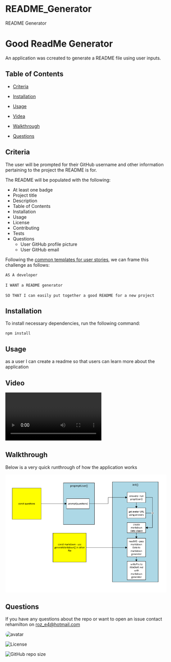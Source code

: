 # README_Generator
README Generator
# Good ReadMe Generator

An application was ccreated to generate a README file using user inputs.

## Table of Contents

* [Criteria](#criteria)

* [Installation](#installation)

* [Usage](#Usage)

* [Videa](#video)

* [Walkthrough](#walkthrough)

* [Questions](#questions)

## Criteria

The user will be prompted for their GitHub username and other information pertaining to the project the README is for.

The README will be populated with the following:

* At least one badge
* Project title
* Description
* Table of Contents
* Installation
* Usage
* License
* Contributing
* Tests
* Questions
  * User GitHub profile picture
  * User GitHub email

Following the [common templates for user stories](https://en.wikipedia.org/wiki/User_story#Common_templates), we can frame this challenge as follows:

```
AS A developer

I WANT a README generator

SO THAT I can easily put together a good README for a new project
```

## Installation

To install necessary dependencies, run the following command:

```
npm install
```

## Usage

as a user
I can create a readme 
so that users can learn more about the application

## Video

![./markDownAssets/video.mp4](https://github.com/rehamilton/README_Generator/blob/master/markDownAssets/video.mp4)

## Walkthrough

Below is a very quick runthrough of how the application works

![./markDownAssets/walkthrough.png](https://github.com/rehamilton/README_Generator/blob/master/markDownAssets/walkthrough.PNG)

## Questions

If you have any questions about the repo or want to open an issue contact rehamilton on roz_e4@hotmail.com


<img src="https://avatars1.githubusercontent.com/u/59821631?v=4" alt="avatar" style="border-radius: 16px" width="30" />

![License](https://img.shields.io/github/license/rehamilton/README_Generator?style=flat-square)

![GitHub repo size](https://img.shields.io/github/repo-size/rehamilton/README_Generator)

